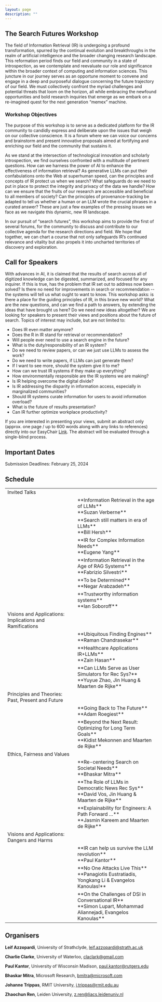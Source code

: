 ```yaml
---
layout: page
description: ""
---
```


## <a name='About Us' style="color: inherit; text-decoration: none;"> The Search Futures Workshop </a>

The field of Information Retrieval (IR) is undergoing a profound transformation, spurred by the continual evolution and breakthroughs in the realm of artificial intelligence and the broader changing research landscape. This reformation period finds our field and community in a state of introspection, as we contemplate and reevaluate our role and significance within the broader context of computing and information sciences. This juncture in our journey serves as an opportune moment to convene and engage in a deep and purposeful dialogue concerning the future trajectory of our field. We must collectively confront the myriad challenges and potential threats that loom on the horizon, all while embracing the newfound opportunities and bold research inquiries that emerge as we embark on a re-imagined quest for the next generation “memex” machine.


### Workshop Objectives
The purpose of this workshop is to serve as a dedicated platform for the IR community to candidly express and deliberate upon the issues that weigh on our collective conscience. It is a forum where we can voice our concerns and brainstorm and present innovative proposals aimed at fortifying and enriching our field and the community that sustains it.

As we stand at the intersection of technological innovation and scholarly introspection, we find ourselves confronted with a multitude of pertinent questions. How can we harness the power of AI to enhance the effectiveness of information retrieval?  As generative LLMs can put their confabulations onto the Web at superhuman speed, can the principles and concepts of IR protect us when we search? What safeguards do we need to put in place to protect the integrity and privacy of the data we handle? How can we ensure that the fruits of our research are accessible and beneficial to all members of society? Can the principles of provenance-tracking be adapted to tell us whether a human or an LLM wrote the crucial phrases in a curated answer? These are just a few examples of the pressing issues we face as we navigate this dynamic, new IR landscape.

In our pursuit of “search futures”, this workshop aims to provide the first of several forums, for the community to discuss and contribute to our collective agenda for the research directions and field. We hope that together, we can chart a course that not only safeguards IR’s continued relevance and vitality but also propels it into uncharted territories of discovery and exploration.

## <a name='Call for Speakers' style="color: inherit; text-decoration: none;"> Call for Speakers </a>
With advances in AI, it is claimed that the results of search across all of digitized knowledge can be digested, summarized, and focused for any inquirer. If this is true, has the problem that IR set out to address now been solved?  Is there no need for improvements in search or recommendation -- the systems will tell us what ought to want to know. This workshop asks: is there a place for the guiding principles of IR, in this brave new world? What are the new questions, and can we find a path to answers, by extending the ideas that have brought us here? Do we need new ideas altogether?
We are looking for speakers to present their views and positions about the future of search. 
Topics of interest may include, but are not limited to:

- Does IR even matter anymore?
- Does the R in IR stand for retrieval or recommendation?
- Will people ever need to use a search engine in the future?
- What is the duty/responsibility of an IR system?
- Do we need to review papers, or can we just use LLMs to assess the work?
- Do we need to write papers, if LLMs can just generate them?
- If I want to see more, should the system give it to me?
- How can we trust IR systems if they make up everything?
- How environmentally responsible are the IR systems we are making?
- Is IR helping overcome the digital divide?
- Is IR addressing the disparity in information access, especially in marginalized communities?
- Should IR systems curate information for users to avoid information overload?
- What is the future of results presentation?
- Can IR further optimize workplace productivity?


If you are interested in presenting your views, submit an abstract only (approx. one page / up to 600 words along with any links to references) directly into our EasyChair <a href="https://easychair.org/conferences/?conf=searchfuturesecir24">Link</a>. The abstract will be evaluated through a single-blind process.

## <a name='Important Dates' style="color: inherit; text-decoration: none;"> Important Dates </a>
Submission Deadlines: February 25, 2024

## <a name='Schedule' style="color: inherit; text-decoration: none;"> Schedule </a>

<table>
<!--   <thead>
    <tr>
      <th>Event</th>
      <th>Time</th>
    </tr>
  </thead> -->
  <tbody>
    <tr>
      <td>Invited Talks</td>
      <td>        </td>
    </tr>
    <tr>
      <td>     </td>
      <td> **Information Retrieval in the age of LLMs** <br/>  **Suzan Verberne**  </td>
    </tr>
    <tr>
      <td>    </td>
      <td> **Search still matters in era of LLMs** <br/> **Bill Hersh**       </td>
    </tr>
    <tr>
      <td>    </td>
      <td> **IR for Complex Information Needs** <br/>  **Eugene Yang**       </td>
    </tr>
    <tr>
      <td> </td>
      <td> **Information Retrieval in the Age of RAG Systems** <br/>  **Fabrizio Silvestri**  </td>
    </tr>
     <tr>
      <td> </td>
      <td> **To be Determined** <br/> **Negar Arabzadeh**  </td>
    </tr>
    <tr>
      <td> </td>
      <td> **Trustworthy information systems** <br/>  **Ian Soboroff**  </td>
    </tr>
    <tr>
      <td>Visions and Applications: Implications and Ramifications</td>
      <td>        </td>
    </tr>
    <tr>
      <td>  </td>
      <td>  **Ubiquitous Finding Engines** <br/> **Raman Chandrasekar**  </td>
    </tr>
    <tr>
      <td>   </td>
      <td>   **Healthcare Applications IR+LLMs** <br/> **Zain Hasan**     </td>
    </tr>
   <tr>
      <td>   </td>
      <td> **Can LLMs Serve as User Simulators for Rec Sys?** <br/> **Yuyue Zhao, Jin Huang & Maarten de Rijke**   </td>
    </tr>
   <tr>
      <td> Principles and Theories: Past, Present and Future  </td>
      <td>    </td>
    </tr>
   <tr>
      <td>   </td>
      <td>  **Going Back to The Future** <br/> **Adam Roegiest**  </td>
    </tr>
   <tr>
      <td>   </td>
      <td>  **Beyond the Next Result: Optimizing for Long Term Goals** <br/> **Kidist Mekonnen and Maarten de Rijke**  </td>
    </tr>
   <tr>
      <td> Ethics, Fairness and Values  </td>
      <td>    </td>
    </tr>
   <tr>
      <td>   </td>
      <td>  **Re-centering Search on Societal Needs** <br/> **Bhaskar Mitra**  </td>
    </tr>
   <tr>
      <td>   </td>
      <td>  **The Role of LLMs in Democratic News Rec Sys** <br/> **David Vos, Jin Huang & Maarten de Rijke**  </td>
    </tr>
   <tr>
      <td>   </td>
      <td>  **Explainability for Engineers: A Path Forward …** <br/> **Jasmin Kareem and Maarten de Rijke**  </td>
    </tr>
   <tr>
      <td>  Visions and Applications: Dangers and Harms </td>
      <td>    </td>
    </tr>
   <tr>
      <td>   </td>
      <td>  **IR can help us survive the LLM revolution** <br/> **Paul Kantor**  </td>
    </tr>
   <tr>
      <td>   </td>
      <td>  **No One Attacks Live This** <br/> **Panagiotis Eustratiadis, Yongkang Li & Evangelos Kanoulas!**  </td>
    </tr>
   <tr>
      <td>   </td>
      <td>  **On the Challenges of DSI in Conversational IR** <br/> **Simon Lupart, Mohammad Aliannejadi, Evangelos Kanoulas**  </td>
    </tr>
  </tbody>
</table>





 


## <a name='Organisers' style="color: inherit; text-decoration: none;"> Organisers </a>

**Leif Azzopardi**, University of Strathclyde, leif.azzopardi@strath.ac.uk

**Charlie Clarke**, University of Waterloo, claclark@gmail.com

**Paul Kantor**, University of Wisconsin Madison, paul.kantor@rutgers.edu

**Bhaskar Mitra**, Microsoft Research, bmitra@microsoft.com

**Johanne Trippas**, RMIT University, j.trippas@rmit.edu.au

**Zhaochun Ren**, Leiden University, z.ren@liacs.leidenuniv.nl








